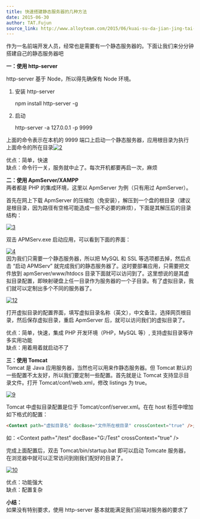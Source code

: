 ```yaml
---
title: 快速搭建静态服务器的几种方法
date: 2015-06-30
author: TAT.Fujun
source_link: http://www.alloyteam.com/2015/06/kuai-su-da-jian-jing-tai-fu-wu-qi-di-ji-zhong-fang-fa/
---
```


<!-- {% raw %} - for jekyll -->

作为一名前端开发人员，经常也是需要有一个静态服务器的。下面让我们来分分钟搭建自己的静态服务器吧

**一：使用 http-server**

http-server 基于 Node，所以得先确保有 Node 环境。

1. 安装 http-server

    npm install http-server -g

2. 启动

    http-server -a 127.0.0.1 -p 9999

上面的命令表示在本机的 9999 端口上启动一个静态服务器，应用根目录为执行上面命令的所在目录[![2](http://www.alloyteam.com/wp-content/uploads/2015/06/211.png)](http://www.alloyteam.com/wp-content/uploads/2015/06/211.png)

优点：简单，快速  
缺点：命令行一关，服务就中止了。每次开机都要再启一次，麻烦

**二：使用 ApmServer/XAMPP**  
两者都是 PHP 的集成环境，这里以 ApmServer 为例（只有用过 ApmServer）。

首先在网上下载 ApmServer 的压缩包（免安装），解压到一个盘的根目录（建议是根目录，因为路径有空格可能造成一些不必要的麻烦），下面是其解压后的目录结构：

[![3](http://www.alloyteam.com/wp-content/uploads/2015/06/31.jpg)](http://www.alloyteam.com/wp-content/uploads/2015/06/31.jpg)

双击 APMServ.exe 启动应用，可以看到下面的界面：

[![4](http://www.alloyteam.com/wp-content/uploads/2015/06/4.jpg)](http://www.alloyteam.com/wp-content/uploads/2015/06/4.jpg)  
因为我们只需要一个静态服务器，所以把 MySQL 和 SSL 等选项都去掉，然后点击 “启动 APMServ” 就完成我们的静态服务器了。这时要部署应用，只需要把文件放到 apmServer/www/htdocs 目录下面就可以访问到了。这里想说的是其虚拟目录配置，即映射硬盘上任一目录作为服务器的一个子目录。有了虚拟目录，我们就可以定制出多个不同的服务器了。

[![12](http://www.alloyteam.com/wp-content/uploads/2015/06/12.jpg)](http://www.alloyteam.com/wp-content/uploads/2015/06/12.jpg)

打开虚拟目录的配置界面，填写虚拟目录名称（英文），中文备注，选择网页根目录，然后保存虚拟目录，重启 ApmServer 后，就可以访问我们的虚拟目录了。

优点：简单，快速，集成 PHP 开发环境（PHP，MySQL 等）, 支持虚拟目录等许多实用功能  
缺点：用着用着就启动不了

**三：使用 Tomcat**  
Tomcat 是 Java 应用服务器，当然也可以用来作静态服务器。但 Tomcat 默认的一些配置不太友好，所以我们要定制一些配置。首先就是让 Tomcat 支持显示目录文件。打开 Tomcat/conf/web.xml，修改 listings 为 true。

[![9](http://www.alloyteam.com/wp-content/uploads/2015/06/91.png)](http://www.alloyteam.com/wp-content/uploads/2015/06/91.png)

Tomcat 中虚拟目录配置是位于 Tomcat/conf/server.xml。在在 host 标签中增加如下格式的配置：

```html
<Context path="虚拟目录名" docBase="文件所在根目录" crossContext="true" />;
```

如：&lt;Context path="/test" docBase="G:/Test" crossContext="true" />

完成上面配置后，双击 Tomcat/bin/startup.bat 即可以启动 Tomcate 服务器，在浏览器中就可以正常访问到刚我们配好的目录了。

[![10](http://www.alloyteam.com/wp-content/uploads/2015/06/101.png)](http://www.alloyteam.com/wp-content/uploads/2015/06/101.png)

优点：功能强大  
缺点：配置复杂

**小结：**  
如果没有特别要求，使用 http-server 基本就能满足我们前端对服务器的要求了


<!-- {% endraw %} - for jekyll -->